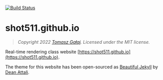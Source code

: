 [![Build Status](https://github.com/Shot511/shot511.github.io/actions/workflows/rebuild.yml/badge.svg)](https://github.com/Shot511/shot511.github.io/actions)

# shot511.github.io

> *Copyright 2022 [Tomasz Gałaj](https://shot511.github.io). Licensed under the MIT license.*

Real-time rendering class website [https://shot511.github.io](https://shot511.github.io).

The theme for this website has been open-sourced as [Beautiful Jekyll](https://deanattali.com/beautiful-jekyll/) by [Dean Attali](https://deanattali.com).
